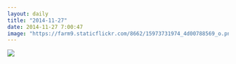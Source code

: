 ```yaml
---
layout: daily
title: "2014-11-27"
date: 2014-11-27 7:00:47
image: "https://farm9.staticflickr.com/8662/15973731974_4d00788569_o.png"
---
```

<a href="https://www.flickr.com/photos/oycomics/15973731974" title="View comic on Flickr" target="_blank">
<picture>
        <source media="(orientation : portrait)" srcset="https://farm9.staticflickr.com/8662/15973731974_4d00788569_o.png">
        <source media="(orientation : landscape)" srcset="https://farm8.staticflickr.com/7504/16087286860_7fdc9c41a8_o.png">
        <img src="https://farm8.staticflickr.com/7504/16087286860_7fdc9c41a8_o.png" border="">
</picture>
</a>
